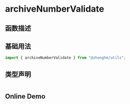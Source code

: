 # archiveNumberValidate

## 函数描述

## 基础用法

```ts
import { archiveNumberValidate } from "@zhonghe/utils";

```

## 类型声明

```ts

```

## Online Demo
